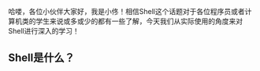 哈喽，各位小伙伴大家好，我是小佟！相信Shell这个话题对于各位程序员或者计算机类的学生来说或多或少的都有一些了解，今天我们从实际使用的角度来对Shell进行深入的学习！

## Shell是什么？

